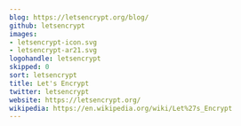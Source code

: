 ```yaml
---
blog: https://letsencrypt.org/blog/
github: letsencrypt
images:
- letsencrypt-icon.svg
- letsencrypt-ar21.svg
logohandle: letsencrypt
skipped: 0
sort: letsencrypt
title: Let's Encrypt
twitter: letsencrypt
website: https://letsencrypt.org/
wikipedia: https://en.wikipedia.org/wiki/Let%27s_Encrypt
---
```

